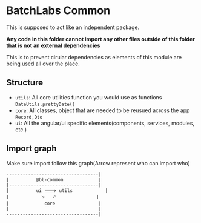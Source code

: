 # BatchLabs Common

This is supposed to act like an independent package.

**Any code in this folder cannot import any other files outside of this folder that is not an external dependencies**

This is to prevent cirular dependencies as elements of this module are being used all over the place.



## Structure

* `utils`: All core utilities function you would use as functions `DateUtils.prettyDate()`
* `core`:  All classes, object that are needed to be reusued across the app `Record,Dto`
* `ui`:    All the angular/ui specific elements(components, services, modules, etc.)


## Import graph

Make sure import follow this graph(Arrow represent who can import who)
```
----------------------------------|
|          @bl-common             |
|---------------------------------|
|          ui 🡒 utils            |
|            🡖   🡕               |
|             core                |
|                                 |
----------------------------------|
```
